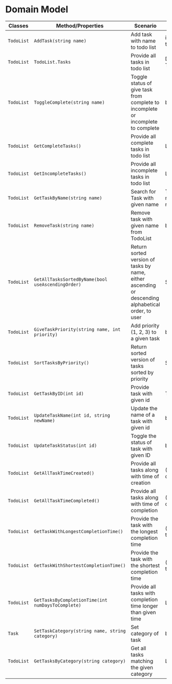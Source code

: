# Domain Model

|Classes|Method/Properties|Scenario|Outputs|
|-------|-----------------|--------|-------|
|`TodoList`|`AddTask(string name)`|Add task with name to todo list| int ID of new task|
|`TodoList`|`TodoList.Tasks`|Provide all tasks in todo list | Dictionary<int, Task> |
|`TodoList`|`ToggleComplete(string name)` | Toggle status of give task from complete to incomplete or incomplete to complete| bool |
|`TodoList`|`GetCompleteTasks()`| Provide all complete tasks in todo list | List<Task>|
|`TodoList`|`GetIncompleteTasks()`| Provide all incomplete tasks in todo list | List<Task>|
|`TodoList`|`GetTaskByName(string name)`| Search for Task with given name | Task, provide message if not found |
|`TodoList`|`RemoveTask(string name)` | Remove task with given name from TodoList | bool |
|`TodoList`|`GetAllTasksSortedByName(bool useAscendingOrder)` | Return sorted version of tasks by name, either ascending or descending alphabetical order, to user | Sorted List<Task>|
|`TodoList`|`GiveTaskPriority(string name, int priority)` | Add priority (1, 2, 3) to a given task | bool |
|`TodoList`|`SortTasksByPriority()` | Return sorted version of tasks sorted by priority | Sorted List<Taks> |
|`TodoList`|`GetTaskByID(int id)` | Provide task with given id | Task |
|`TodoList`|`UpdateTaskName(int id, string newName)` | Update the name of a task with given id | bool |
|`TodoList`|`UpdateTaskStatus(int id)` | Toggle the status of task with given ID | bool |
|`TodoList`|`GetAllTaskTimeCreated()` | Provide all tasks along with time of creation | (List<Task>, datetime) |
|`TodoList`|`GetAllTaskTimeCompleted()` | Provide all tasks along with time of completion | (List<Task>, datetime) |
|`TodoList`|`GetTaskWithLongestCompletionTime()` | Provide the task with the longest completion time | (<Task>, completion time) |
|`TodoList`|`GetTaskWithShortestCompletionTime()` | Provide the task with the shortest completion time | (<Task>, completion time) |
|`TodoList`|`GetTasksByCompletionTime(int numDaysToComplete)` | Provide all tasks with completion time longer than given time | List<Task> |
|`Task`| `SetTaskCategory(string name, string category)` | Set category of task | bool |
|`TodoList`|`GetTasksByCategory(string category)` | Get all tasks matching the given category | List<Task> | 